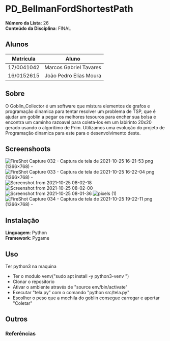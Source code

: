 # PD_BellmanFordShortestPath


**Número da Lista**: 26<br>
**Conteúdo da Disciplina**: FINAL<br>

## Alunos
|Matrícula | Aluno |
| -- | -- |
| 17/0041042  |  Marcos Gabriel Tavares |
| 16/0152615  |  João Pedro Elias Moura |

## Sobre 
O Goblin_Collector é um software que mistura elementos de grafos e programação dinamica para tentar resolver um problema de TSP, que é ajudar um goblin a pegar os melhores tesouros para encher sua bolsa e encontra um caminho razoavel para coleta-los em um labirinto 20x20 gerado usando o algoritimo de Prim. Utilizamos uma evolução do projeto de Programação dinamica para este para o desenvolvimento deste. 

## Screenshoots
![FireShot Capture 032 - Captura de tela de 2021-10-25 16-21-53 png (1366×768) - ](https://user-images.githubusercontent.com/69908186/138783826-ad940144-10bb-4050-afa8-9b4fda2d8ea1.png) <br>
![FireShot Capture 033 - Captura de tela de 2021-10-25 16-22-04 png (1366×768) - ](https://user-images.githubusercontent.com/69908186/138783900-0d4ac178-484c-4a1f-994e-bb43a78a2b26.png)
![Screenshot from 2021-10-25 08-02-18](https://user-images.githubusercontent.com/42779015/138686188-1eaf461a-2903-40bc-8509-cd5e3d5427a7.png)
![Screenshot from 2021-10-25 08-02-00](https://user-images.githubusercontent.com/42779015/138686215-8abc6c73-c108-43c1-870c-c627c26acb85.png)
![Screenshot from 2021-10-25 08-01-36](https://user-images.githubusercontent.com/42779015/138686220-5e2028d9-fefc-4564-ae43-490ce1b62808.png)
![pixels (1)](https://user-images.githubusercontent.com/42779015/138686228-6a8927c8-5e00-45de-979d-d55c16dcc052.png)
![FireShot Capture 034 - Captura de tela de 2021-10-25 19-22-11 png (1366×768) - ](https://user-images.githubusercontent.com/69908186/138783938-ced46eb5-bd3d-42b6-8dd3-73e0518545b1.png)


## Instalação 
**Linguagem**: Python<br>
**Framework**: Pygame<br>

## Uso 
Ter python3 na maquina
- Ter o modulo venv("sudo apt install -y python3-venv
")
- Clonar o repositorio
- Ativar o ambiente através de "source env/bin/activate"
- Executar "tela.py" com o comando "python src/tela.py"
- Escolher o peso que a mochila do goblin consegue carregar e apertar "Coletar"

## Outros 
### Referências

